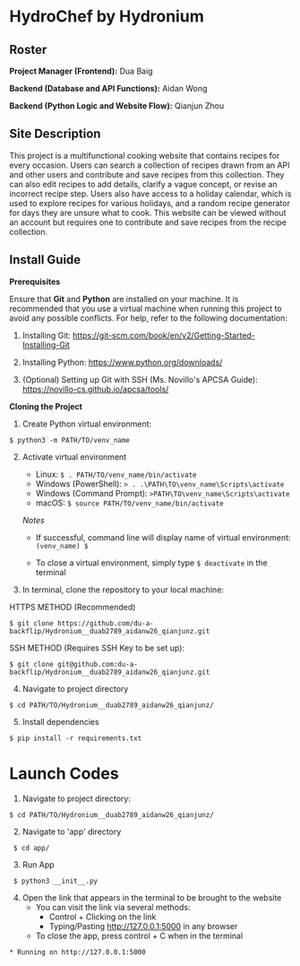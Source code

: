 # HydroChef by Hydronium

## Roster

**Project Manager (Frontend):** Dua Baig

**Backend (Database and API Functions):** Aidan Wong

**Backend (Python Logic and Website Flow):** Qianjun Zhou

## Site Description

This project is a multifunctional cooking website that contains recipes for every occasion. Users can search a collection of recipes drawn from an API and other users and contribute and save recipes from this collection. They can also edit recipes to add details, clarify a vague concept, or revise an incorrect recipe step. Users also have access to a holiday calendar, which is used to explore recipes for various holidays, and a random recipe generator for days they are unsure what to cook. This website can be viewed without an account but requires one to contribute and save recipes from the recipe collection. 

## Install Guide

**Prerequisites**

Ensure that **Git** and **Python** are installed on your machine. It is recommended that you use a virtual machine when running this project to avoid any possible conflicts. For help, refer to the following documentation:
   1. Installing Git: https://git-scm.com/book/en/v2/Getting-Started-Installing-Git 
   2. Installing Python: https://www.python.org/downloads/ 

   3. (Optional) Setting up Git with SSH (Ms. Novillo's APCSA Guide): https://novillo-cs.github.io/apcsa/tools/ 
         

**Cloning the Project**
1. Create Python virtual environment:

```
$ python3 -m PATH/TO/venv_name
```

2. Activate virtual environment 

   - Linux: `$ . PATH/TO/venv_name/bin/activate`
   - Windows (PowerShell): `> . .\PATH\TO\venv_name\Scripts\activate`
   - Windows (Command Prompt): `>PATH\TO\venv_name\Scripts\activate`
   - macOS: `$ source PATH/TO/venv_name/bin/activate`

   *Notes*

   - If successful, command line will display name of virtual environment: `(venv_name) $ `

   - To close a virtual environment, simply type `$ deactivate` in the terminal


3. In terminal, clone the repository to your local machine: 

HTTPS METHOD (Recommended)

```
$ git clone https://github.com/du-a-backflip/Hydronium__duab2789_aidanw26_qianjunz.git        
```

SSH METHOD (Requires SSH Key to be set up):

```
$ git clone git@github.com:du-a-backflip/Hydronium__duab2789_aidanw26_qianjunz.git
```

4. Navigate to project directory

```
$ cd PATH/TO/Hydronium__duab2789_aidanw26_qianjunz/
```

5. Install dependencies

```
$ pip install -r requirements.txt
```
        
# Launch Codes

1. Navigate to project directory:

```
$ cd PATH/TO/Hydronium__duab2789_aidanw26_qianjunz/
```
 
2. Navigate to 'app' directory

```
 $ cd app/
```

3. Run App

```
 $ python3 __init__.py
```
4. Open the link that appears in the terminal to be brought to the website
    - You can visit the link via several methods:
        - Control + Clicking on the link
        - Typing/Pasting http://127.0.0.1:5000 in any browser
    - To close the app, press control + C when in the terminal

```    
* Running on http://127.0.0.1:5000
``` 
